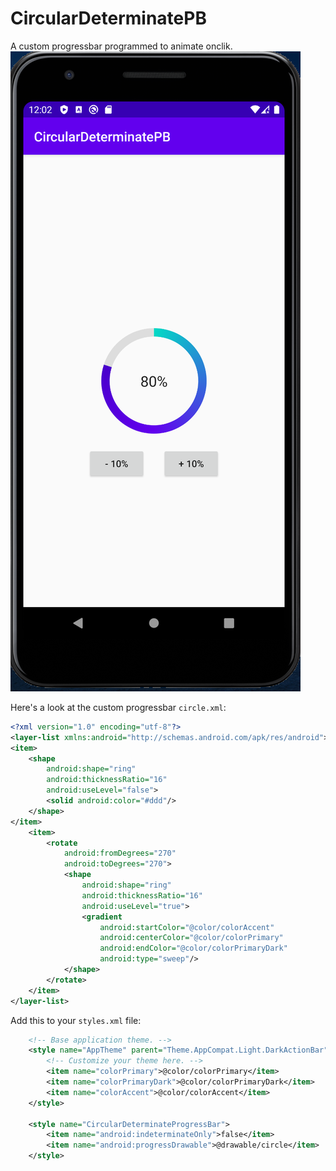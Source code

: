 # CircularDeterminatePB
A custom progressbar programmed to animate onclik.
![A screenshot of the app](https://github.com/kevingermainbusiness/CircularDeterminatePB/blob/master/app/src/main/res/drawable-v24/Screen%20Shot%202020-08-21%20at%2020.03.00.png)

Here's a look at the custom progressbar ```circle.xml```:
```xml 
<?xml version="1.0" encoding="utf-8"?>
<layer-list xmlns:android="http://schemas.android.com/apk/res/android">
<item>
    <shape
        android:shape="ring"
        android:thicknessRatio="16"
        android:useLevel="false">
        <solid android:color="#ddd"/>
    </shape>
</item>
    <item>
        <rotate
            android:fromDegrees="270"
            android:toDegrees="270">
            <shape
                android:shape="ring"
                android:thicknessRatio="16"
                android:useLevel="true">
                <gradient
                    android:startColor="@color/colorAccent"
                    android:centerColor="@color/colorPrimary"
                    android:endColor="@color/colorPrimaryDark"
                    android:type="sweep"/>
            </shape>
        </rotate>
    </item>
</layer-list>
```
Add this to your ```styles.xml``` file:
```xml
    <!-- Base application theme. -->
    <style name="AppTheme" parent="Theme.AppCompat.Light.DarkActionBar">
        <!-- Customize your theme here. -->
        <item name="colorPrimary">@color/colorPrimary</item>
        <item name="colorPrimaryDark">@color/colorPrimaryDark</item>
        <item name="colorAccent">@color/colorAccent</item>
    </style>

    <style name="CircularDeterminateProgressBar">
        <item name="android:indeterminateOnly">false</item>
        <item name="android:progressDrawable">@drawable/circle</item>
    </style>
```
